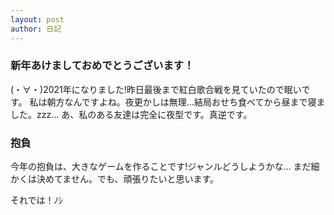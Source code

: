 ```yaml
---
layout: post
author: 日記
---
```

### 新年あけましておめでとうございます！

(・∀・)2021年になりました!昨日最後まで紅白歌合戦を見ていたので眠いです。
私は朝方なんですよね。夜更かしは無理…結局おせち食べてから昼まで寝ました。zzz…
あ、私のある友達は完全に夜型です。真逆です。

### 抱負

今年の抱負は、大きなゲームを作ることです!ジャンルどうしようかな…
まだ細かくは決めてません。でも、頑張りたいと思います。

それでは！ﾉｼ
